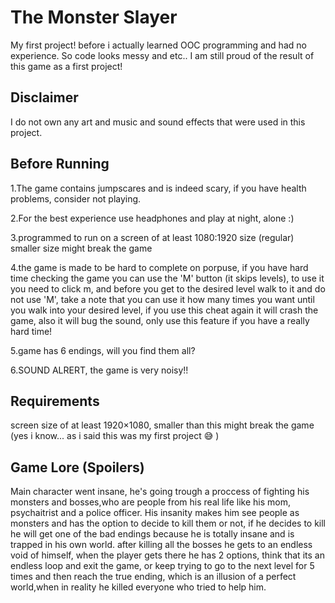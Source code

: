 # The Monster Slayer
My first project! before i actually learned OOC programming and had no experience.
So code looks messy and etc..
I am still proud of the result of this game as a first project!
 
## Disclaimer
I do not own any art and music and sound effects that were used in this project.

## Before Running
1.The game contains jumpscares and is indeed scary, if you have health 
problems, consider not playing.

2.For the best experience use headphones and play at night, alone :)

3.programmed to run on a screen of at least 1080:1920 size (regular)
smaller size might break the game

4.the game is made to be hard to complete on porpuse, if you have hard 
time checking the game you can use the 'M' button (it skips levels),
to use it you need to click m, and before you get to the desired level
walk to it and do not use 'M',
take a note that you can use it how many times you want until you walk
into your desired level, if you use this cheat again it will crash the 
game, also it will bug the sound, only use this feature if you have a 
really hard time!

5.game has 6 endings, will you find them all?

6.SOUND ALRERT, the game is very noisy!!

## Requirements
screen size of at least 1920×1080, smaller than this might break the game (yes i know... as i said this was my first project :sweat_smile:	)

## Game Lore (Spoilers)
Main character went insane, he's going trough a proccess
of fighting his monsters and bosses,who are people from his real life 
like his mom, psychaitrist and a police officer.
His insanity makes him see people as monsters and has the option to decide to kill them or 
not, if he decides to kill he will get one of the bad endings because
he is totally insane and is trapped in his own world.
after killing all the bosses he gets to an endless void of himself, when the player gets 
there he has 2 options, think that its an endless loop and exit the game,
or keep trying to go to the next level for 5 times and then reach the 
true ending, which is an illusion of a perfect world,when in reality he 
killed everyone who tried to help him.
